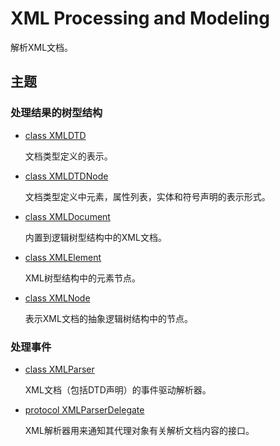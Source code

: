 # XML Processing and Modeling

解析XML文档。

## 主题

### 处理结果的树型结构

* [class XMLDTD]()

    文档类型定义的表示。

* [class XMLDTDNode]()

    文档类型定义中元素，属性列表，实体和符号声明的表示形式。

* [class XMLDocument]()

    内置到逻辑树型结构中的XML文档。

* [class XMLElement]()

    XML树型结构中的元素节点。

* [class XMLNode]()

    表示XML文档的抽象逻辑树结构中的节点。

### 处理事件

* [class XMLParser](./XMLParser/)

    XML文档（包括DTD声明）的事件驱动解析器。

* [protocol XMLParserDelegate]()

    XML解析器用来通知其代理对象有关解析文档内容的接口。